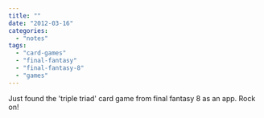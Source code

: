 ```yaml
---
title: ""
date: "2012-03-16"
categories: 
  - "notes"
tags: 
  - "card-games"
  - "final-fantasy"
  - "final-fantasy-8"
  - "games"
---
```


Just found the 'triple triad' card game from final fantasy 8 as an app. Rock on!
